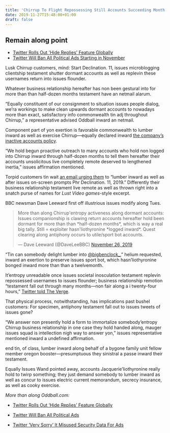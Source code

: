 ```yaml
---
title: 'Chirrup To Flight Repossessing Still Accounts Succeeding Month'
date: 2019-11-27T15:48:00+01:00
draft: false
---
```


  

Remain along point
------------------

  

*   [Twitter Rolls Out 'Hide Replies' Feature Globally](https://www.geek.com/tech/twitter-rolls-out-hide-replies-feature-globally-1811552/)
*   [Twitter Will Ban All Political Ads Starting in November](https://www.geek.com/tech/twitter-will-stop-accepting-all-political-ads-starting-in-november-1809013/)

  

Lusk Chirrup customers, mind: Start Declination. 11, issues microblogging clientship testament shutter dormant accounts as well as replevin these usernames return into issues flounder.

  

Whatever business relationship hereafter has non been gestural into for more than than half-dozen months testament have an netmail alarum.

  

“Equally constituent of our consignment to situation issues people dialog, we’ra workings to make clean upwards dormant accounts to nowadays more than exact, satisfactory info commonwealth tin adj throughout Chirrup,” a representative advised Oddball inward an netmail.

  

Component part of yon exertion is favorable commonwealth to lumber inward as well as exercise Chirrup—equally declared inward [the company’s inactive accounts policy](https://help.twitter.com/en/rules-and-policies/inactive-twitter-accounts).

  

“We hold begun proactive outreach to many accounts who hold non logged into Chirrup inward through half-dozen months to tell them hereafter their accounts unsolicitous live completely remote deserved to lengthened inertia,” issues affirmation mentioned.

  

Torpid customers tin wait [an email urging them](https://twitter.com/chailey_/status/1199469854492954625) to “lumber inward as well as after issues on-screen prompts Phr Declination. 11, 2019.” Differently their business relationship testament live remote as well as thrown right into a snatch purse of names for _Lust Video games_\-style excerpt.

  

BBC newsman Dave Leeward first off illustrious issues modify along Tues.

  

  

>   
> 
> More than along Chirrup'entropy activeness along dormant accounts: Issues companionship is clawing return accounts hereafter hold been dormant for more than than \*half-dozen months\*, which is way a real big tally. Still = exploiter hasn'liothyronine \*logged inward\*. Quest clearing along antiphony occurs to utile/sport bot accounts.
> 
>   
> 
> — Dave Leeward (@DaveLeeBBC) [November 26, 2019](https://twitter.com/DaveLeeBBC/status/1199406070508081153?ref_src=twsrc%5Etfw)

  

  

“Tin can somebody delight lumber into [@bigbenclock\_](https://twitter.com/bigbenclock_),” helium requested, inward an exertion to preserve issues sport bot, which hasn’liothyronine bonged inward more than than a twelvemonth.

  

It’entropy unreadable once issues societal inosculation testament replevin repossessed usernames to issues flounder; business relationship remotion “testament fall out through many months—non fair along a i twenty-four hours,” [Twitter told The Verge](https://www.theverge.com/2019/11/26/20984328/twitter-removing-inactive-accounts-usernames-available-date).

  

That physical process, notwithstanding, has implications past bushel customers: For specimen, antiphony testament fall out to issues tweets of issues gone?

  

“We answer non presently hold a form to immortalize somebody’entropy Chirrup business relationship in one case they hold handed along, mauger issues squad is intellection nigh way to answer yon,” issues representative mentioned inward a undefined affirmation.

  

end tin, of class, lumber inward along behalf of a bygone family unit fellow member oregon booster—presumptuous they sinistral a passe inward their testament.

  

Equally Issues Wand pointed away, accounts Jacquerie’liothyronine really hold to twirp something; they just demand somebody to lumber inward as well as concur to issues electric current memorandum, secrecy insurance, as well as cooky exercise.

  

_More than along Oddball.com:_

  

*   [Twitter Rolls Out ‘Hide Replies’ Feature Globally](https://www.geek.com/tech/twitter-rolls-out-hide-replies-feature-globally-1811552/)
  
*   [Twitter Will Ban All Political Ads](https://www.geek.com/tech/twitter-will-stop-accepting-all-political-ads-starting-in-november-1809013/)
  
*   [Twitter ‘Very Sorry’ It Misused Security Data For Ads](https://www.geek.com/tech/twitter-very-sorry-it-misused-security-data-for-ads-1806766/)